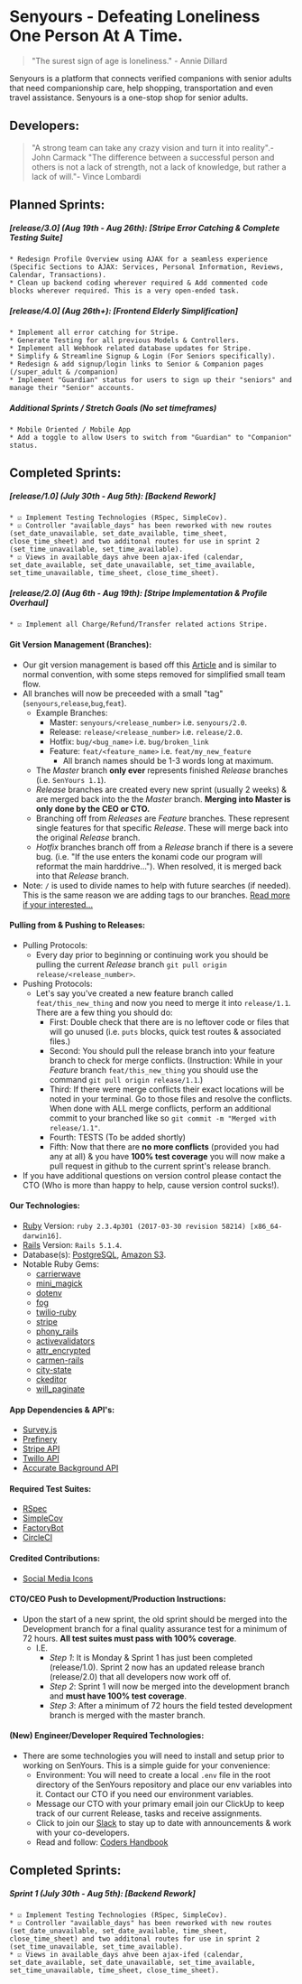 # Senyours - Defeating Loneliness One Person At A Time.
  > "The surest sign of age is loneliness." - Annie Dillard

  Senyours is a platform that connects verified companions with senior adults that need companionship care, help shopping, transportation and even travel assistance. Senyours is a one-stop shop for senior adults.

## Developers:
  > "A strong team can take any crazy vision and turn it into reality".- John Carmack
  > "The difference between a successful person and others is not a lack of strength, not a lack of knowledge, but rather a lack of will."- Vince Lombardi

## Planned Sprints:
##### [release/3.0] (Aug 19th - Aug 26th): [Stripe Error Catching & Complete Testing Suite]
    * Redesign Profile Overview using AJAX for a seamless experience (Specific Sections to AJAX: Services, Personal Information, Reviews, Calendar, Transactions).
    * Clean up backend coding wherever required & Add commented code blocks wherever required. This is a very open-ended task.
##### [release/4.0] (Aug 26th+): [Frontend Elderly Simplification]
    * Implement all error catching for Stripe.
    * Generate Testing for all previous Models & Controllers.
    * Implement all Webhook related database updates for Stripe.
    * Simplify & Streamline Signup & Login (For Seniors specifically).
    * Redesign & add signup/login links to Senior & Companion pages (/super_adult & /companion)
    * Implement "Guardian" status for users to sign up their "seniors" and manage their "Senior" accounts.
##### Additional Sprints / Stretch Goals (No set timeframes)
    * Mobile Oriented / Mobile App
    * Add a toggle to allow Users to switch from "Guardian" to "Companion" status.

## Completed Sprints:
##### [release/1.0] (July 30th - Aug 5th): [Backend Rework]
    * ☑ Implement Testing Technologies (RSpec, SimpleCov).
    * ☑ Controller "available_days" has been reworked with new routes (set_date_unavailable, set_date_available, time_sheet, close_time_sheet) and two additonal routes for use in sprint 2 (set_time_unavailable, set_time_available).
    * ☑ Views in available_days ahve been ajax-ifed (calendar, set_date_available, set_date_unavailable, set_time_available, set_time_unavailable, time_sheet, close_time_sheet).
##### [release/2.0] (Aug 6th - Aug 19th): [Stripe Implementation & Profile Overhaul]
    * ☑ Implement all Charge/Refund/Transfer related actions Stripe.

#### Git Version Management (Branches):
  * Our git version management is based off this [Article](http://markshust.com/2018/04/07/introducing-git-ship-simplified-git-flow-workflow) and is similar to normal convention, with some steps removed for simplified small team flow.
  * All branches will now be preceeded with a small "tag" (`senyours`,`release`,`bug`,`feat`).
    * Example Branches:
      * Master: `senyours/<release_number>` i.e. `senyours/2.0`.
      * Release: `release/<release_number>` i.e. `release/2.0`.
      * Hotfix: `bug/<bug_name>` i.e. `bug/broken_link`
      * Feature: `feat/<feature_name>` i.e. `feat/my_new_feature`
        * All branch names should be 1-3 words long at maximum.
    * The _Master_ branch __only ever__ represents finished _Release_ branches (i.e. `SenYours 1.1`).
    * _Release_ branches are created every new sprint (usually 2 weeks) & are merged back into the the _Master_ branch. __Merging into Master is only done by the CEO or CTO.__
    * Branching off from _Releases_ are _Feature_ branches. These represent single features for that specific _Release_. These will merge back into the original _Release_ branch.
    * _Hotfix_ branches branch off from a _Release_ branch if there is a severe bug. (i.e. "If the use enters the konami code our program will reformat the main harddrive..."). When resolved, it is merged back into that _Release_ branch.
  * Note: `/` is used to divide names to help with future searches (if needed). This is the same reason we are adding tags to our branches. [Read more if your interested...](https://stackoverflow.com/a/6065944/10090036)

#### Pulling from & Pushing to Releases:
  * Pulling Protocols:
    * Every day prior to beginning or continuing work you should be pulling the current _Release_ branch `git pull origin release/<release_number>`.
  * Pushing Protocols:
    * Let's say you've created a new feature branch called `feat/this_new_thing` and now you need to merge it into `release/1.1`. There are a few thing you should do:
      * First: Double check that there are is no leftover code or files that will go unused (i.e. `puts` blocks, quick test routes & associated files.)
      * Second: You should pull the release branch into your feature branch to check for merge conflicts. (Instruction: While in your _Feature_ branch `feat/this_new_thing` you should use the command `git pull origin release/1.1`.)
      * Third: If there were merge conflicts their exact locations will be noted in your terminal. Go to those files and resolve the conflicts. When done with ALL merge conflicts, perform an additional commit to your branched like so `git commit -m "Merged with release/1.1"`.
      * Fourth: TESTS (To be added shortly)
      * Fifth: Now that there are __no more conflicts__ (provided you had any at all) & you have __100% test coverage__ you will now make a pull request in github to the current sprint's release branch.
  * If you have additional questions on version control please contact the CTO (Who is more than happy to help, cause version control sucks!).

#### Our Technologies:
  * [Ruby](https://www.ruby-lang.org/en/) Version: `ruby 2.3.4p301 (2017-03-30 revision 58214) [x86_64-darwin16]`.
  * [Rails](https://rubyonrails.org/) Version: `Rails 5.1.4`.
  * Database(s): [PostgreSQL](https://www.postgresql.org/), [Amazon S3](https://aws.amazon.com/s3/).
  * Notable Ruby Gems:
    * [carrierwave](https://github.com/carrierwaveuploader/carrierwave)
    * [mini_magick](https://github.com/minimagick/minimagick)
    * [dotenv](https://github.com/bkeepers/dotenv)
    * [fog](https://github.com/fog/fog)
    * [twilio-ruby](https://github.com/twilio/twilio-ruby)
    * [stripe](https://github.com/stripe/stripe-ruby)
    * [phony_rails](https://github.com/joost/phony_rails)
    * [activevalidators](https://github.com/franckverrot/activevalidators)
    * [attr_encrypted](https://github.com/attr-encrypted/attr_encrypted)
    * [carmen-rails](https://github.com/carmen-ruby/carmen-rails)
    * [city-state](https://github.com/loureirorg/city-state)
    * [ckeditor](https://github.com/galetahub/ckeditor)
    * [will_paginate](https://github.com/mislav/will_paginate)
#### App Dependencies & API's:
  * [Survey.js](https://surveyjs.io/Overview/Library/)
  * [Prefinery](https://www.prefinery.com/)
  * [Stripe API](https://stripe.com/docs/api)
  * [Twillo API](https://www.twilio.com/docs/api)
  * [Accurate Background API](https://resources.accurate.com/background-check-api)
#### Required Test Suites:
  * [RSpec](https://github.com/BlaineAndersonDev/Rails5_2018_Skeleton#rspec-installation--commands)
  * [SimpleCov](https://github.com/colszowka/simplecov)
  * [FactoryBot](https://github.com/thoughtbot/factory_bot)
  * [CircleCI]()
#### Credited Contributions:
  * [Social Media Icons](https://github.com/bradvin/social-share-urls)

#### CTO/CEO Push to Development/Production Instructions:
  * Upon the start of a new sprint, the old sprint should be merged into the Development branch for a final quality assurance test for a minimum of 72 hours. __All test suites must pass with 100% coverage__.
    * I.E.
      * _Step 1_: It is Monday & Sprint 1 has just been completed (release/1.0). Sprint 2 now has an updated release branch (release/2.0) that all developers now work off of.
      * _Step 2_: Sprint 1 will now be merged into the development branch and __must have 100% test coverage__.
      * _Step 3_: After a minimum of 72 hours the field tested development branch is merged with the master branch.

#### (New) Engineer/Developer Required Technologies:
  * There are some technologies you will need to install and setup prior to working on SenYours. This is a simple guide for your convenience:
    * Environment: You will need to create a local `.env` file in the root directory of the SenYours repository and place our env variables into it. Contact our CTO if you need our environment variables.
    * Message our CTO with your primary email join our ClickUp to keep track of our current Release, tasks and receive assignments.
    * Click to join our [Slack](https://join.slack.com/t/senyours/shared_invite/enQtNDA1OTk1Mjk0NjU3LWZhNzBkM2Q0MDAzZWFhZTNiMzU2M2QyZDI3NmViZjU5YTg4NGFlOGE5MzcwNGZhN2YyMTE3ZWJjOGE4NTY3ZmQ) to stay up to date with announcements & work with your co-developers.
    * Read and follow: [Coders Handbook](https://github.com/BlaineAndersonDev/coders-handbook/blob/master/coder_installation_instructions.md)

## Completed Sprints:
##### Sprint 1 (July 30th - Aug 5th): [Backend Rework]
    * ☑ Implement Testing Technologies (RSpec, SimpleCov).
    * ☑ Controller "available_days" has been reworked with new routes (set_date_unavailable, set_date_available, time_sheet, close_time_sheet) and two additonal routes for use in sprint 2 (set_time_unavailable, set_time_available).
    * ☑ Views in available_days ahve been ajax-ifed (calendar, set_date_available, set_date_unavailable, set_time_available, set_time_unavailable, time_sheet, close_time_sheet).
